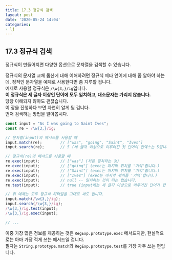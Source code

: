 ```yaml
---
title: 17.3 정규식 검색
layout: post
date: '2020-05-24 14:04'
categories:
- lj
---
```


## 17.3 정규식 검색

정규식이 만들어지면 다양한 옵션으로 문자열을 검색할 수 있습니다.

정규식의 문자열 교체 옵션에 대해 이해하려면 정규식 메타 언어에 대해 좀 알아야 하는데, 
정적인 문자열을 예제로 사용한다면 좀 지루할 겁니다.  
예제로 사용할 정규식은 `/\w{3,}/ig`입니다.  
**이 정규식은 세 글자 이상인 단어에 모두 일치하고, 대소문자는 가리지 않습니다.**  
당장 이해되지 않아도 괜찮습니다.  
이 장을 진행하다 보면 자연히 알게 될 겁니다.  
먼저 검색하는 방법을 알아봅시다.

```javascript
const input = "As I was going to Saint Ives";
const re = /\w{3,}/ig;

// 문자열(input)의 메서드를 사용할 때
input.match(re);        // ["was", "going", "Saint", "Ives"]
input.search(re);       // 5 (세 글자 이상으로 이루어진 첫 단어의 인덱스는 5입니다.)

// 정규식(re)의 메서드를 사용할 때
re.exec(input);         // ["was"] (처음 일치하는 것)
re.exec(input);         // ["going"] (exec는 마지막 위치를 '기억'합니다.)
re.exec(input);         // ["Saint"] (exec는 마지막 위치를 '기억'합니다.)
re.exec(input);         // ["Ives"] (exec는 마지막 위치를 '기억'합니다.)
re.exec(input);         // null -- 일치하는 것이 더는 없습니다.
re.test(input);         // true (input에는 세 글자 이상으로 이루어진 단어가 한 개 이상 있습니다.)

// 위 예제는 모두 정규식 리터럴을 그대로 써도 됩니다.
input.match(/\w{3,}/ig);
input.search(/\w{3,}/ig);
/\w{3,}/ig.test(input);
/\w{3,}/ig.exec(input);

// ...
```

이중 가장 많은 정보를 제공하는 것은 `RegExp.prototype.exec` 메서드지만, 현실적으로는 
아마 가장 적게 쓰는 메서드일 겁니다.  
필자는 `String.prototype.match`와 `RegExp.prototype.test`를 가장 자주 쓰는 편입니다.